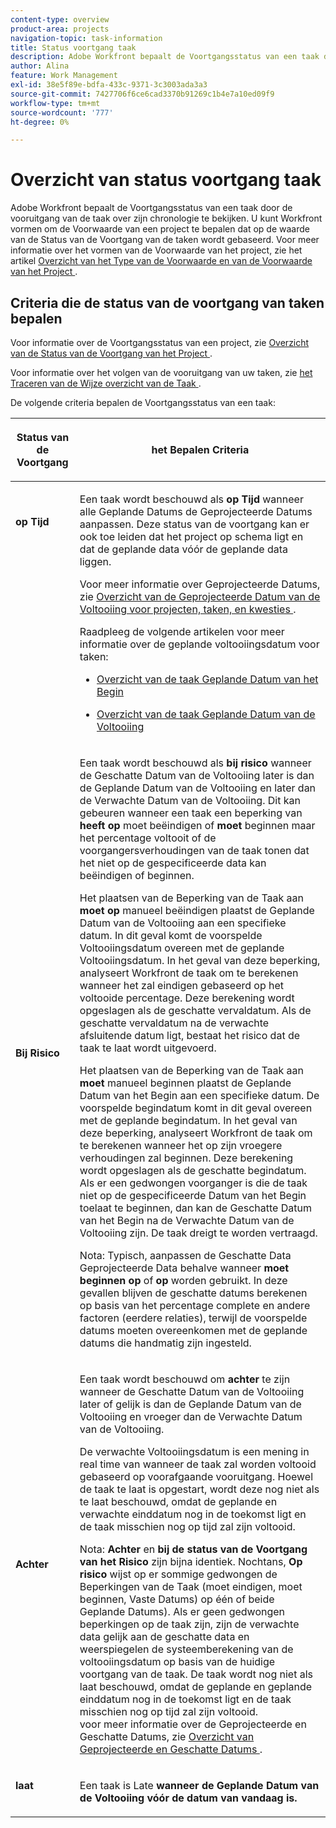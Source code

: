```yaml
---
content-type: overview
product-area: projects
navigation-topic: task-information
title: Status voortgang taak
description: Adobe Workfront bepaalt de Voortgangsstatus van een taak door de vooruitgang van de taak over zijn chronologie te bekijken. U kunt Workfront vormen om de Voorwaarde van een project te bepalen dat op de waarde van de Status van de Voortgang van de taken wordt gebaseerd. Voor meer informatie over het vormen van de Voorwaarde van het project, zie het artikelOverzicht van het Type van de Voorwaarde en van de Voorwaarde van het Project.
author: Alina
feature: Work Management
exl-id: 38e5f89e-bdfa-433c-9371-3c3003ada3a3
source-git-commit: 7427706f6ce6cad3370b91269c1b4e7a10ed09f9
workflow-type: tm+mt
source-wordcount: '777'
ht-degree: 0%

---
```


# Overzicht van status voortgang taak

<!-- Audited: 1/2024 -->

Adobe Workfront bepaalt de Voortgangsstatus van een taak door de vooruitgang van de taak over zijn chronologie te bekijken. U kunt Workfront vormen om de Voorwaarde van een project te bepalen dat op de waarde van de Status van de Voortgang van de taken wordt gebaseerd. Voor meer informatie over het vormen van de Voorwaarde van het project, zie het artikel [ Overzicht van het Type van de Voorwaarde en van de Voorwaarde van het Project ](../../../manage-work/projects/manage-projects/project-condition-and-condition-type.md).

## Criteria die de status van de voortgang van taken bepalen

Voor informatie over de Voortgangsstatus van een project, zie [ Overzicht van de Status van de Voortgang van het Project ](../../../manage-work/projects/planning-a-project/project-progress-status.md).

Voor informatie over het volgen van de vooruitgang van uw taken, zie [ het Traceren van de Wijze overzicht van de Taak ](../../../manage-work/tasks/task-information/task-tracking-mode.md).

De volgende criteria bepalen de Voortgangsstatus van een taak:

<table> 
 <col> 
 <col> 
 <thead> 
  <tr> 
   <th> <p><strong> Status van de Voortgang </strong> </p> </th> 
   <th> <p><strong> het Bepalen Criteria </strong> </p> </th> 
  </tr> 
 </thead> 
 <tbody> 
  <tr valign="top"> 
   <td scope="col"> <p> </p> <p><strong> op Tijd </strong> </p> </td> 
   <td scope="col"> <p>Een taak wordt beschouwd als <strong> op Tijd </strong> wanneer alle Geplande Datums de Geprojecteerde Datums aanpassen. Deze status van de voortgang kan er ook toe leiden dat het project op schema ligt en dat de geplande data vóór de geplande data liggen.</p> <p>Voor meer informatie over Geprojecteerde Datums, zie <a href="../../../manage-work/projects/planning-a-project/project-projected-completion-date.md" class="MCXref xref"> Overzicht van de Geprojecteerde Datum van de Voltooiing voor projecten, taken, en kwesties </a>.</p> <p>Raadpleeg de volgende artikelen voor meer informatie over de geplande voltooiingsdatum voor taken:</p> 
    <ul> 
     <li> <p><a href="../../../manage-work/tasks/task-information/task-planned-start-date.md" class="MCXref xref"> Overzicht van de taak Geplande Datum van het Begin </a> </p> </li> 
     <li> <p><a href="../../../manage-work/tasks/task-information/task-planned-completion-date.md" class="MCXref xref"> Overzicht van de taak Geplande Datum van de Voltooiing </a> </p> </li> 
    </ul> </td> 
  </tr> 
  <tr> 
   <td><p></p> <p><strong> Bij Risico </strong> </p> </td> 
   <td><p>Een taak wordt beschouwd als <strong> bij risico </strong> wanneer de Geschatte Datum van de Voltooiing later is dan de Geplande Datum van de Voltooiing en later dan de Verwachte Datum van de Voltooiing. Dit kan gebeuren wanneer een taak een beperking van <strong> heeft op </strong> moet beëindigen of <strong> moet </strong> beginnen maar het percentage voltooit of de voorgangersverhoudingen van de taak tonen dat het niet op de gespecificeerde data kan beëindigen of beginnen. </p><p> Het plaatsen van de Beperking van de Taak aan <strong> moet op </strong> manueel beëindigen plaatst de Geplande Datum van de Voltooiing aan een specifieke datum. In dit geval komt de voorspelde Voltooiingsdatum overeen met de geplande Voltooiingsdatum. In het geval van deze beperking, analyseert Workfront de taak om te berekenen wanneer het zal eindigen gebaseerd op het voltooide percentage. Deze berekening wordt opgeslagen als de geschatte vervaldatum. Als de geschatte vervaldatum na de verwachte afsluitende datum ligt, bestaat het risico dat de taak te laat wordt uitgevoerd. </p> <p> Het plaatsen van de Beperking van de Taak aan <strong> moet </strong> manueel beginnen plaatst de Geplande Datum van het Begin aan een specifieke datum. De voorspelde begindatum komt in dit geval overeen met de geplande begindatum. In het geval van deze beperking, analyseert Workfront de taak om te berekenen wanneer het op zijn vroegere verhoudingen zal beginnen. Deze berekening wordt opgeslagen als de geschatte begindatum. Als er een gedwongen voorganger is die de taak niet op de gespecificeerde Datum van het Begin toelaat te beginnen, dan kan de Geschatte Datum van het Begin na de Verwachte Datum van de Voltooiing zijn. De taak dreigt te worden vertraagd. </p> <p>Nota: Typisch, aanpassen de Geschatte Data Geprojecteerde Data behalve wanneer <strong> moet beginnen op </strong> of <strong> op </strong> worden gebruikt. In deze gevallen blijven de geschatte datums berekenen op basis van het percentage complete en andere factoren (eerdere relaties), terwijl de voorspelde datums moeten overeenkomen met de geplande datums die handmatig zijn ingesteld.</p> </td> 
  </tr> 
  <tr> 
   <td> <p><strong> Achter </strong> </p> </td> 
   <td> <p>Een taak wordt beschouwd om <strong> achter </strong> te zijn wanneer de Geschatte Datum van de Voltooiing later of gelijk is dan de Geplande Datum van de Voltooiing en vroeger dan de Verwachte Datum van de Voltooiing.</p> <p>De verwachte Voltooiingsdatum is een mening in real time van wanneer de taak zal worden voltooid gebaseerd op voorafgaande vooruitgang. Hoewel de taak te laat is opgestart, wordt deze nog niet als te laat beschouwd, omdat de geplande en verwachte einddatum nog in de toekomst ligt en de taak misschien nog op tijd zal zijn voltooid.</p> <p>Nota: <strong> Achter </strong> en <strong> bij de status van de Voortgang van het Risico </strong> zijn bijna identiek. Nochtans, <strong> Op risico </strong> wijst op er sommige gedwongen de Beperkingen van de Taak (moet eindigen, moet beginnen, Vaste Datums) op één of beide Geplande Datums). Als er geen gedwongen beperkingen op de taak zijn, zijn de verwachte data gelijk aan de geschatte data en weerspiegelen de systeemberekening van de voltooiingsdatum op basis van de huidige voortgang van de taak. De taak wordt nog niet als laat beschouwd, omdat de geplande en geplande einddatum nog in de toekomst ligt en de taak misschien nog op tijd zal zijn voltooid.<br> voor meer informatie over de Geprojecteerde en Geschatte Datums, zie <a href="../../../manage-work/tasks/task-information/differentiate-projected-estimated-dates.md" class="MCXref xref"> Overzicht van Geprojecteerde en Geschatte Datums </a>.</p> </td> 
  </tr> 
  <tr valign="top"> 
   <td> <p><strong> laat </strong> </p> </td> 
   <td> <p>Een taak is Late <strong> wanneer de Geplande Datum van de Voltooiing vóór de datum van vandaag is.</strong><br></p> </td> 
  </tr> 
 </tbody> 
</table>

<!--hiding this because some users find the images confusing, as they don't really show the dates mentioned in the descriptions above. Keep the pictures though, in case some users will complain that we hid them. 

## How task Progress Status updates over time

The different date types in our projects tell us how tasks are progressing over time:

* On Time

  ![](assets/on-time-progress-status-350x233.png)

* At Risk

  ![](assets/at-risk-progress-status-350x233.png)

* Behind

  ![](assets/behind-progress-status-350x233.png)

* Late

  ![](assets/late-progress-status-350x233.png)

-->
